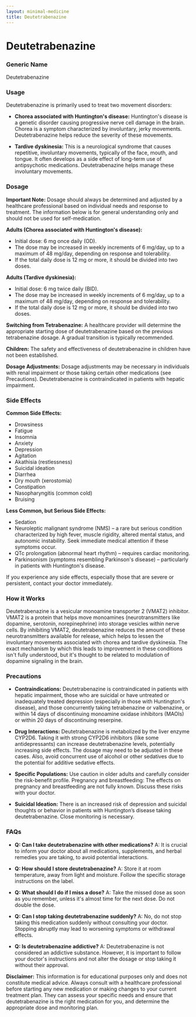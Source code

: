 ```yaml
---
layout: minimal-medicine
title: Deutetrabenazine
---
```


# Deutetrabenazine
### Generic Name
Deutetrabenazine

### Usage
Deutetrabenazine is primarily used to treat two movement disorders:

*   **Chorea associated with Huntington's disease:** Huntington's disease is a genetic disorder causing progressive nerve cell damage in the brain.  Chorea is a symptom characterized by involuntary, jerky movements. Deutetrabenazine helps reduce the severity of these movements.

*   **Tardive dyskinesia:** This is a neurological syndrome that causes repetitive, involuntary movements, typically of the face, mouth, and tongue. It often develops as a side effect of long-term use of antipsychotic medications. Deutetrabenazine helps manage these involuntary movements.


### Dosage

**Important Note:**  Dosage should always be determined and adjusted by a healthcare professional based on individual needs and response to treatment.  The information below is for general understanding only and should not be used for self-medication.

**Adults (Chorea associated with Huntington's disease):**

*   Initial dose: 6 mg once daily (OD).
*   The dose may be increased in weekly increments of 6 mg/day, up to a maximum of 48 mg/day, depending on response and tolerability.
*   If the total daily dose is 12 mg or more, it should be divided into two doses.

**Adults (Tardive dyskinesia):**

*   Initial dose: 6 mg twice daily (BID).
*   The dose may be increased in weekly increments of 6 mg/day, up to a maximum of 48 mg/day, depending on response and tolerability.
*   If the total daily dose is 12 mg or more, it should be divided into two doses.

**Switching from Tetrabenazine:** A healthcare provider will determine the appropriate starting dose of deutetrabenazine based on the previous tetrabenazine dosage.  A gradual transition is typically recommended.

**Children:** The safety and effectiveness of deutetrabenazine in children have not been established.

**Dosage Adjustments:**  Dosage adjustments may be necessary in individuals with renal impairment or those taking certain other medications (see Precautions).  Deutetrabenazine is contraindicated in patients with hepatic impairment.


### Side Effects

**Common Side Effects:**

*   Drowsiness
*   Fatigue
*   Insomnia
*   Anxiety
*   Depression
*   Agitation
*   Akathisia (restlessness)
*   Suicidal ideation
*   Diarrhea
*   Dry mouth (xerostomia)
*   Constipation
*   Nasopharyngitis (common cold)
*   Bruising


**Less Common, but Serious Side Effects:**

*   Sedation
*   Neuroleptic malignant syndrome (NMS) – a rare but serious condition characterized by high fever, muscle rigidity, altered mental status, and autonomic instability. Seek immediate medical attention if these symptoms occur.
*   QTc prolongation (abnormal heart rhythm) – requires cardiac monitoring.
*   Parkinsonism (symptoms resembling Parkinson's disease) – particularly in patients with Huntington's disease.


If you experience any side effects, especially those that are severe or persistent, contact your doctor immediately.


### How it Works

Deutetrabenazine is a vesicular monoamine transporter 2 (VMAT2) inhibitor. VMAT2 is a protein that helps move monoamines (neurotransmitters like dopamine, serotonin, norepinephrine) into storage vesicles within nerve cells. By inhibiting VMAT2, deutetrabenazine reduces the amount of these neurotransmitters available for release, which helps to lessen the involuntary movements associated with chorea and tardive dyskinesia.  The exact mechanism by which this leads to improvement in these conditions isn't fully understood, but it's thought to be related to modulation of dopamine signaling in the brain.


### Precautions

*   **Contraindications:** Deutetrabenazine is contraindicated in patients with hepatic impairment, those who are suicidal or have untreated or inadequately treated depression (especially in those with Huntington's disease), and those concurrently taking tetrabenazine or valbenazine, or within 14 days of discontinuing monoamine oxidase inhibitors (MAOIs) or within 20 days of discontinuing reserpine.

*   **Drug Interactions:**  Deutetrabenazine is metabolized by the liver enzyme CYP2D6.  Taking it with strong CYP2D6 inhibitors (like some antidepressants) can increase deutetrabenazine levels, potentially increasing side effects.  The dosage may need to be adjusted in these cases.  Also, avoid concurrent use of alcohol or other sedatives due to the potential for additive sedative effects.

*   **Specific Populations:**  Use caution in older adults and carefully consider the risk-benefit profile.  Pregnancy and breastfeeding: The effects on pregnancy and breastfeeding are not fully known.  Discuss these risks with your doctor.

*   **Suicidal Ideation:**  There is an increased risk of depression and suicidal thoughts or behavior in patients with Huntington’s disease taking deutetrabenazine. Close monitoring is necessary.


### FAQs

*   **Q: Can I take deutetrabenazine with other medications?**  A:  It is crucial to inform your doctor about all medications, supplements, and herbal remedies you are taking, to avoid potential interactions.

*   **Q: How should I store deutetrabenazine?** A: Store it at room temperature, away from light and moisture.  Follow the specific storage instructions on the label.

*   **Q: What should I do if I miss a dose?** A:  Take the missed dose as soon as you remember, unless it's almost time for the next dose. Do not double the dose.

*   **Q: Can I stop taking deutetrabenazine suddenly?**  A: No, do not stop taking this medication suddenly without consulting your doctor.  Stopping abruptly may lead to worsening symptoms or withdrawal effects.

*   **Q:  Is deutetrabenazine addictive?** A:  Deutetrabenazine is not considered an addictive substance. However,  it is important to follow your doctor's instructions and not alter the dosage or stop taking it without their approval.

**Disclaimer:** This information is for educational purposes only and does not constitute medical advice. Always consult with a healthcare professional before starting any new medication or making changes to your current treatment plan.  They can assess your specific needs and ensure that deutetrabenazine is the right medication for you, and determine the appropriate dose and monitoring plan.

